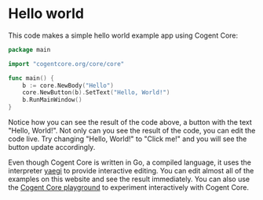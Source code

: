 # Hello world

This code makes a simple hello world example app using Cogent Core:

```Go
package main

import "cogentcore.org/core/core"

func main() {
	b := core.NewBody("Hello")
	core.NewButton(b).SetText("Hello, World!")
	b.RunMainWindow()
}
```

Notice how you can see the result of the code above, a button with the text "Hello, World!". Not only can you see the result of the code, you can edit the code live. Try changing "Hello, World!" to "Click me!" and you will see the button update accordingly.

Even though Cogent Core is written in Go, a compiled language, it uses the interpreter [yaegi](https://github.com/cogentcore/yaegi) to provide interactive editing. You can edit almost all of the examples on this website and see the result immediately. You can also use the [Cogent Core playground](../playground) to experiment interactively with Cogent Core.

